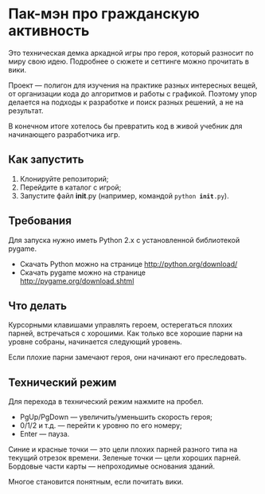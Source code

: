 # Пак-мэн про гражданскую активность

Это техническая демка аркадной игры про героя, который разносит по миру свою идею. Подробнее о сюжете и сеттинге можно прочитать в вики.

Проект — полигон для изучения на практике разных интересных вещей, от организации кода до алгоритмов и работы с графикой. Поэтому упор делается на подходы к разработке и поиск разных решений, а не на результат.

В конечном итоге хотелось бы превратить код в живой учебник для начинающего разработчика игр.

## Как запустить

1. Клонируйте репозиторий;
2. Перейдите в каталог с игрой;
3. Запустите файл __init__.py (например, командой <code>python __init__.py</code>).

## Требования

Для запуска нужно иметь Python 2.x с установленной библиотекой pygame.

* Скачать Python можно на странице http://python.org/download/
* Скачать pygame можно на странице http://pygame.org/download.shtml

## Что делать

Курсорными клавишами управлять героем, остерегаться плохих парней, встречаться с хорошими. Как только все хорошие парни на уровне собраны, начинается следующий уровень.

Если плохие парни замечают героя, они начинают его преследовать.

## Технический режим

Для перехода в технический режим нажмите на пробел. 
* PgUp/PgDown — увеличить/уменьшить скорость героя;
* 0/1/2 и т.д. — перейти к уровню по его номеру;
* Enter — пауза.

Синие и красные точки — это цели плохих парней разного типа на текущий отрезок времени. Зеленые точки — цели хороших парней. Бордовые части карты — непроходимые основания зданий. 

Многое становится понятным, если почитать вики.